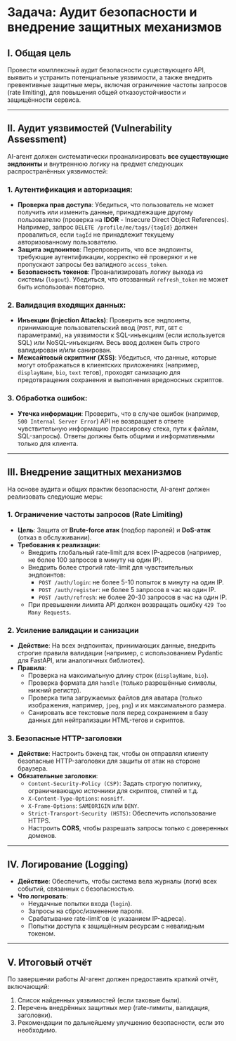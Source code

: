 # Задача: Аудит безопасности и внедрение защитных механизмов

## I. Общая цель

Провести комплексный аудит безопасности существующего API, выявить и устранить потенциальные уязвимости, а также внедрить превентивные защитные меры, включая ограничение частоты запросов (rate limiting), для повышения общей отказоустойчивости и защищённости сервиса.

---

## II. Аудит уязвимостей (Vulnerability Assessment)

AI-агент должен систематически проанализировать **все существующие эндпоинты** и внутреннюю логику на предмет следующих распространённых уязвимостей:

### 1. Аутентификация и авторизация:
-   **Проверка прав доступа**: Убедиться, что пользователь не может получить или изменить данные, принадлежащие другому пользователю (проверка на **IDOR** - Insecure Direct Object References). Например, запрос `DELETE /profile/me/tags/{tagId}` должен провалиться, если `tagId` не принадлежит текущему авторизованному пользователю.
-   **Защита эндпоинтов**: Перепроверить, что все эндпоинты, требующие аутентификации, корректно её проверяют и не пропускают запросы без валидного `access_token`.
-   **Безопасность токенов**: Проанализировать логику выхода из системы (`logout`). Убедиться, что отозванный `refresh_token` не может быть использован повторно.

### 2. Валидация входящих данных:
-   **Инъекции (Injection Attacks)**: Проверить все эндпоинты, принимающие пользовательский ввод (`POST`, `PUT`, `GET` с параметрами), на уязвимости к SQL-инъекциям (если используется SQL) или NoSQL-инъекциям. Весь ввод должен быть строго валидирован и/или санирован.
-   **Межсайтовый скриптинг (XSS)**: Убедиться, что данные, которые могут отображаться в клиентских приложениях (например, `displayName`, `bio`, `text` тегов), проходят санизацию для предотвращения сохранения и выполнения вредоносных скриптов.

### 3. Обработка ошибок:
-   **Утечка информации**: Проверить, что в случае ошибок (например, `500 Internal Server Error`) API не возвращает в ответе чувствительную информацию (трассировку стека, пути к файлам, SQL-запросы). Ответы должны быть общими и информативными только для клиента.

---

## III. Внедрение защитных механизмов

На основе аудита и общих практик безопасности, AI-агент должен реализовать следующие меры:

### 1. Ограничение частоты запросов (Rate Limiting)

-   **Цель**: Защита от **Brute-force атак** (подбор паролей) и **DoS-атак** (отказ в обслуживании).
-   **Требования к реализации**:
    -   Внедрить глобальный rate-limit для всех IP-адресов (например, не более 100 запросов в минуту на один IP).
    -   Внедрить более строгий rate-limit для чувствительных эндпоинтов:
        -   `POST /auth/login`: не более 5-10 попыток в минуту на один IP.
        -   `POST /auth/register`: не более 5 запросов в час на один IP.
        -   `POST /auth/refresh`: не более 20-30 запросов в час на один IP.
    -   При превышении лимита API должен возвращать ошибку `429 Too Many Requests`.

### 2. Усиление валидации и санизации

-   **Действие**: На всех эндпоинтах, принимающих данные, внедрить строгие правила валидации (например, с использованием Pydantic для FastAPI, или аналогичных библиотек).
-   **Правила**:
    -   Проверка на максимальную длину строк (`displayName`, `bio`).
    -   Проверка формата для `handle` (только разрешённые символы, нижний регистр).
    -   Проверка типа загружаемых файлов для аватара (только изображения, например, `jpeg`, `png`) и их максимального размера.
    -   Санировать все текстовые поля перед сохранением в базу данных для нейтрализации HTML-тегов и скриптов.

### 3. Безопасные HTTP-заголовки

-   **Действие**: Настроить бэкенд так, чтобы он отправлял клиенту безопасные HTTP-заголовки для защиты от атак на стороне браузера.
-   **Обязательные заголовки**:
    -   `Content-Security-Policy (CSP)`: Задать строгую политику, ограничивающую источники для скриптов, стилей и т.д.
    -   `X-Content-Type-Options`: `nosniff`.
    -   `X-Frame-Options`: `SAMEORIGIN` или `DENY`.
    -   `Strict-Transport-Security (HSTS)`: Обеспечить использование HTTPS.
    -   Настроить **CORS**, чтобы разрешать запросы только с доверенных доменов.

---

## IV. Логирование (Logging)

-   **Действие**: Обеспечить, чтобы система вела журналы (логи) всех событий, связанных с безопасностью.
-   **Что логировать**:
    -   Неудачные попытки входа (`login`).
    -   Запросы на сброс/изменение пароля.
    -   Срабатывание rate-limit'ов (с указанием IP-адреса).
    -   Попытки доступа к защищённым ресурсам с невалидным токеном.

---

## V. Итоговый отчёт

По завершении работы AI-агент должен предоставить краткий отчёт, включающий:
1.  Список найденных уязвимостей (если таковые были).
2.  Перечень внедрённых защитных мер (rate-лимиты, валидация, заголовки).
3.  Рекомендации по дальнейшему улучшению безопасности, если это необходимо.